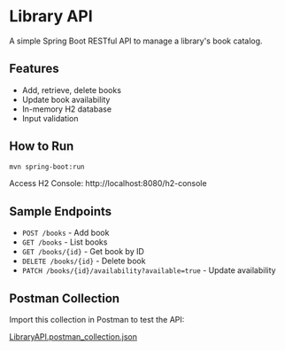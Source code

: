 # Library API

A simple Spring Boot RESTful API to manage a library's book catalog.

## Features

- Add, retrieve, delete books
- Update book availability
- In-memory H2 database
- Input validation

## How to Run

```bash
mvn spring-boot:run
```

Access H2 Console: http://localhost:8080/h2-console

## Sample Endpoints

- `POST /books` - Add book
- `GET /books` - List books
- `GET /books/{id}` - Get book by ID
- `DELETE /books/{id}` - Delete book
- `PATCH /books/{id}/availability?available=true` - Update availability

## Postman Collection

Import this collection in Postman to test the API:

[ LibraryAPI.postman_collection.json](LibraryAPI.postman_collection.json)
